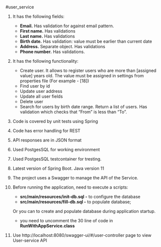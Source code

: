 #user_service
1. It has the following fields:
   - **Email.**  Has validation for against email pattern.
   - **First name.** Has validations
   - **Last name.** Has validations
   - **Birth date.** Has validation: value must be earlier than current date
   - **Address.** Separate object. Has validations
   - **Phone number.** Has validations.
2. It has the following functionality:
   - Create user. It allows to register users who are more than [assigned value] years old.
   The value must be assigned in settings from properties file (For example - [18])
   - Find user by id
   - Update user address
   - Update all user fields
   - Delete user
   - Search for users by birth date range. Return a list of users.
   Has validation which checks that “From” is less than “To”.
3. Code is covered by unit tests using Spring
4. Code has error handling for REST
5. API responses are in JSON format
6. Used PostgesSQL for working environment
7. Used PostgesSQL testcontainer for tresting.
8. Latest version of Spring Boot. Java version 11
9. The project uses a Swagger to manage the API of the Service.
10. Before running the application, need to execute a scripts:
    - **src/main/resources/init-db.sql  -** to configure the database 
    - **src/main/resources/fill-db.sql  -** to populate database;

    Or you can to create and populate database during application startup.
    - you need to uncomment the 30 line of code in **RunWithAppService.class**
    

11. Use http://localhost:8080/swagger-ui/#/user-controller page to view User-service API
